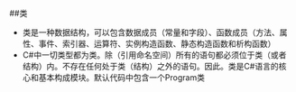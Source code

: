 ##类
 - 类是一种数据结构，可以包含数据成员（常量和字段）、函数成员（方法、属性、事件、索引器、运算符、实例构造函数、静态构造函数和析构函数）
 - C#中一切类型都为类。除（引用命名空间）所有的语句都必须位于类（或者结构）内。不存在任何处于类（结构）之外的语句。因此。类是C#语言的核心和基本构成模块。默认代码中包含一个Program类